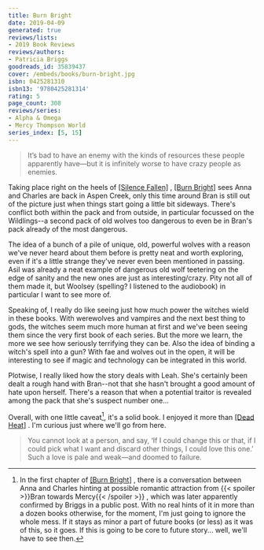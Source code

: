 ```yaml
---
title: Burn Bright
date: 2019-04-09
generated: true
reviews/lists:
- 2019 Book Reviews
reviews/authors:
- Patricia Briggs
goodreads_id: 35839437
cover: /embeds/books/burn-bright.jpg
isbn: 0425281310
isbn13: '9780425281314'
rating: 5
page_count: 308
reviews/series:
- Alpha & Omega
- Mercy Thompson World
series_index: [5, 15]
---
```

> It’s bad to have an enemy with the kinds of resources these people apparently have—but it is infinitely worse to have crazy people as enemies.

Taking place right on the heels of [[Silence Fallen]]() , [[Burn Bright]]() sees   Anna and Charles are back in Aspen Creek, only this time around Bran is still out of the picture just when things start going a little bit sideways. There's conflict both within the pack and from outside, in particular focussed on the Wildlings--a second pack of old wolves too dangerous to even be in Bran's pack already of the most dangerous.  

<!--more-->

The idea of a bunch of a pile of unique, old, powerful wolves with a reason we've never heard about them before is pretty neat and worth exploring, even if it's a little strange they've never even been mentioned in passing. Asil was already a neat example of dangerous old wolf teetering on the edge of sanity and the new ones are just as interesting/crazy. Pity not all of them made it, but Woolsey (spelling? I listened to the audiobook) in particular I want to see more of.  

Speaking of, I really do like seeing just how much power the witches wield in these books. With werewolves and vampires and the next best thing to gods, the witches seem much more human at first and we've been seeing them since the very first book of each series. But the more we learn, the more we see how seriously terrifying they can be. Also the idea of binding a witch's spell into a gun? With fae and wolves out in the open, it will be interesting to see if magic and technology can be integrated in this world.  

Plotwise, I really liked how the story deals with Leah. She's certainly been dealt a rough hand with Bran--not that she hasn't brought a good amount of hate upon herself. There's a reason that when a potential traitor is revealed among the pack that she's suspect number one...  

Overall, with one little caveat[^addendum], it's a solid book. I enjoyed it more than [[Dead Heat]]() . I'm curious just where we'll go from here.  

> You cannot look at a person, and say, ‘If I could change this or that, if I could pick what I want and discard other things, I could love this one.’ Such a love is pale and weak—and doomed to failure.

[^addendum]: In the first chapter of [[Burn Bright]]() , there is a conversation between Anna and Charles hinting at possible romantic attraction from  {{< spoiler >}}Bran towards Mercy{{< /spoiler >}}  , which was later apparently confirmed by Briggs in a public post. With no real hints of it in more than a dozen books otherwise, for the moment, I'm just going to ignore the whole mess. If it stays as minor a part of future books (or less) as it was of this, so it goes. If this is going to be core to future story... well, we'll have to see then.